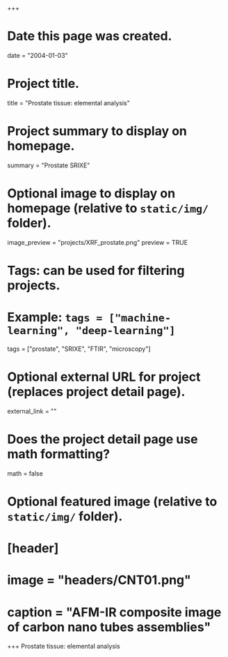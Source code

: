 +++
# Date this page was created.
date = "2004-01-03"

# Project title.
title = "Prostate tissue: elemental analysis"

# Project summary to display on homepage.
summary = "Prostate SRIXE"

# Optional image to display on homepage (relative to `static/img/` folder).
 image_preview = "projects/XRF_prostate.png"
 preview = TRUE 
# Tags: can be used for filtering projects.
# Example: `tags = ["machine-learning", "deep-learning"]`
tags = ["prostate", "SRIXE", "FTIR", "microscopy"]

# Optional external URL for project (replaces project detail page).
external_link = ""

# Does the project detail page use math formatting?
math = false

# Optional featured image (relative to `static/img/` folder).
# [header]
# image = "headers/CNT01.png"
# caption = "AFM-IR composite image of carbon nano tubes assemblies"

+++
Prostate tissue: elemental analysis
